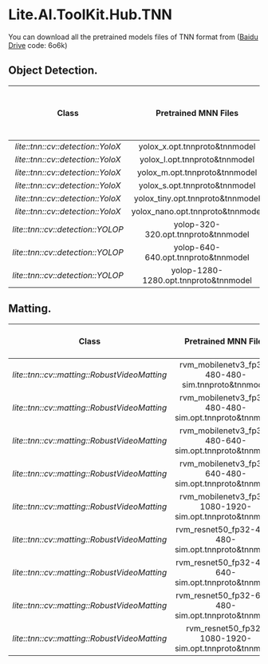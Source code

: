 # Lite.AI.ToolKit.Hub.TNN

You can download all the pretrained models files of TNN format from ([Baidu Drive](https://pan.baidu.com/s/1lvM2YKyUbEc5HKVtqITpcw) code: 6o6k)

## Object Detection.

<div id="lite.ai.toolkit.hub.tnn-object-detection"></div>

|                 Class                 |      Pretrained MNN Files      |              Rename or Converted From (Repo)              | Size  |
| :-----------------------------------: | :-----------------------------: | :-------------------------------------------------------: | :---: |
|     *lite::tnn::cv::detection::YoloX*      |          yolox_x.opt.tnnproto&tnnmodel           |  [YOLOX](https://github.com/Megvii-BaseDetection/YOLOX)   | 378Mb |
|     *lite::tnn::cv::detection::YoloX*      |          yolox_l.opt.tnnproto&tnnmodel           |  [YOLOX](https://github.com/Megvii-BaseDetection/YOLOX)   | 207Mb |
|     *lite::tnn::cv::detection::YoloX*      |          yolox_m.opt.tnnproto&tnnmodel           |  [YOLOX](https://github.com/Megvii-BaseDetection/YOLOX)   | 97Mb  |
|     *lite::tnn::cv::detection::YoloX*      |          yolox_s.opt.tnnproto&tnnmodel           |  [YOLOX](https://github.com/Megvii-BaseDetection/YOLOX)   | 34Mb  |
|     *lite::tnn::cv::detection::YoloX*      |         yolox_tiny.opt.tnnproto&tnnmodel         |  [YOLOX](https://github.com/Megvii-BaseDetection/YOLOX)   | 19Mb  |
|     *lite::tnn::cv::detection::YoloX*      |         yolox_nano.opt.tnnproto&tnnmodel         |  [YOLOX](https://github.com/Megvii-BaseDetection/YOLOX)   | 3.5Mb |
|     *lite::tnn::cv::detection::YOLOP*      |          yolop-320-320.opt.tnnproto&tnnmodel           |  [YOLOP](https://github.com/hustvl/YOLOP)   | 30Mb |
|     *lite::tnn::cv::detection::YOLOP*      |          yolop-640-640.opt.tnnproto&tnnmodel           |  [YOLOP](https://github.com/hustvl/YOLOP)   | 30Mb |
|     *lite::tnn::cv::detection::YOLOP*      |          yolop-1280-1280.opt.tnnproto&tnnmodel           |  [YOLOP](https://github.com/hustvl/YOLOP)   | 30Mb  |

## Matting.

<div id="lite.ai.toolkit.hub.tnn-matting"></div>

|                Class                | Pretrained MNN Files |              Rename or Converted From (Repo)              | Size  |
| :---------------------------------: | :-------------------: | :-------------------------------------------------------: | :---: |
| *lite::tnn::cv::matting::RobustVideoMatting* |   rvm_mobilenetv3_fp32-480-480-sim.tnnproto&tnnmodel   | [RobustVideoMatting](https://github.com/PeterL1n/RobustVideoMatting) | 14Mb |
| *lite::tnn::cv::matting::RobustVideoMatting* |   rvm_mobilenetv3_fp32-480-480-sim.opt.tnnproto&tnnmodel   | [RobustVideoMatting](https://github.com/PeterL1n/RobustVideoMatting) | 14Mb |
| *lite::tnn::cv::matting::RobustVideoMatting* |   rvm_mobilenetv3_fp32-480-640-sim.opt.tnnproto&tnnmodel   | [RobustVideoMatting](https://github.com/PeterL1n/RobustVideoMatting) | 14Mb |
| *lite::tnn::cv::matting::RobustVideoMatting* |   rvm_mobilenetv3_fp32-640-480-sim.opt.tnnproto&tnnmodel   | [RobustVideoMatting](https://github.com/PeterL1n/RobustVideoMatting) | 14Mb |
| *lite::tnn::cv::matting::RobustVideoMatting* |   rvm_mobilenetv3_fp32-1080-1920-sim.opt.tnnproto&tnnmodel   | [RobustVideoMatting](https://github.com/PeterL1n/RobustVideoMatting) | 14Mb |
| *lite::tnn::cv::matting::RobustVideoMatting* |   rvm_resnet50_fp32-480-480-sim.opt.tnnproto&tnnmodel   | [RobustVideoMatting](https://github.com/PeterL1n/RobustVideoMatting) | 50Mb |
| *lite::tnn::cv::matting::RobustVideoMatting* |   rvm_resnet50_fp32-480-640-sim.opt.tnnproto&tnnmodel   | [RobustVideoMatting](https://github.com/PeterL1n/RobustVideoMatting) | 50Mb |
| *lite::tnn::cv::matting::RobustVideoMatting* |   rvm_resnet50_fp32-640-480-sim.opt.tnnproto&tnnmodel   | [RobustVideoMatting](https://github.com/PeterL1n/RobustVideoMatting) | 50Mb |
| *lite::tnn::cv::matting::RobustVideoMatting* |   rvm_resnet50_fp32-1080-1920-sim.opt.tnnproto&tnnmodel   | [RobustVideoMatting](https://github.com/PeterL1n/RobustVideoMatting) | 50Mb |

